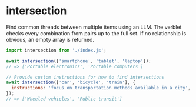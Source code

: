 # intersection

Find common threads between multiple items using an LLM. The verblet checks every combination from pairs up to the full set. If no relationship is obvious, an empty array is returned.

```javascript
import intersection from './index.js';

await intersection(['smartphone', 'tablet', 'laptop']);
// => ['Portable electronics', 'Portable computers']

// Provide custom instructions for how to find intersections
await intersection(['car', 'bicycle', 'train'], {
  instructions: 'focus on transportation methods available in a city',
});
// => ['Wheeled vehicles', 'Public transit']
```
